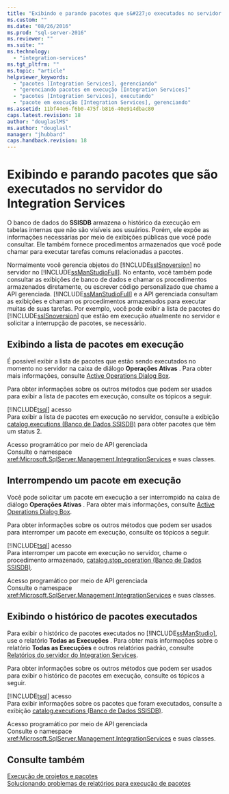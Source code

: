```yaml
---
title: "Exibindo e parando pacotes que s&#227;o executados no servidor do Integration Services | Microsoft Docs"
ms.custom: ""
ms.date: "08/26/2016"
ms.prod: "sql-server-2016"
ms.reviewer: ""
ms.suite: ""
ms.technology: 
  - "integration-services"
ms.tgt_pltfrm: ""
ms.topic: "article"
helpviewer_keywords: 
  - "pacotes [Integration Services], gerenciando"
  - "gerenciando pacotes em execução [Integration Services]"
  - "pacotes [Integration Services], executando"
  - "pacote em execução [Integration Services], gerenciando"
ms.assetid: 11bf44e6-f6b0-475f-b816-40e914dbac80
caps.latest.revision: 18
author: "douglaslMS"
ms.author: "douglasl"
manager: "jhubbard"
caps.handback.revision: 18
---
```

# Exibindo e parando pacotes que s&#227;o executados no servidor do Integration Services
  O banco de dados do **SSISDB** armazena o histórico da execução em tabelas internas que não são visíveis aos usuários. Porém, ele expõe as informações necessárias por meio de exibições públicas que você pode consultar. Ele também fornece procedimentos armazenados que você pode chamar para executar tarefas comuns relacionadas a pacotes.  
  
 Normalmente você gerencia objetos do [!INCLUDE[ssISnoversion](../../includes/ssisnoversion-md.md)] no servidor no [!INCLUDE[ssManStudioFull](../../includes/ssmanstudiofull-md.md)]. No entanto, você também pode consultar as exibições de banco de dados e chamar os procedimentos armazenados diretamente, ou escrever código personalizado que chame a API gerenciada. [!INCLUDE[ssManStudioFull](../../includes/ssmanstudiofull-md.md)] e a API gerenciada consultam as exibições e chamam os procedimentos armazenados para executar muitas de suas tarefas. Por exemplo, você pode exibir a lista de pacotes do [!INCLUDE[ssISnoversion](../../includes/ssisnoversion-md.md)] que estão em execução atualmente no servidor e solicitar a interrupção de pacotes, se necessário.  
  
## Exibindo a lista de pacotes em execução  
 É possível exibir a lista de pacotes que estão sendo executados no momento no servidor na caixa de diálogo **Operações Ativas** . Para obter mais informações, consulte [Active Operations Dialog Box](../../integration-services/performance/active-operations-dialog-box.md).  
  
 Para obter informações sobre os outros métodos que podem ser usados para exibir a lista de pacotes em execução, consulte os tópicos a seguir.  
  
 [!INCLUDE[tsql](../../includes/tsql-md.md)] acesso  
 Para exibir a lista de pacotes em execução no servidor, consulte a exibição [catalog.executions &#40;Banco de Dados SSISDB&#41;](../../integration-services/system-views/catalog-executions-ssisdb-database.md) para obter pacotes que têm um status 2.  
  
 Acesso programático por meio de API gerenciada  
 Consulte o namespace <xref:Microsoft.SqlServer.Management.IntegrationServices> e suas classes.  
  
## Interrompendo um pacote em execução  
 Você pode solicitar um pacote em execução a ser interrompido na caixa de diálogo **Operações Ativas** . Para obter mais informações, consulte [Active Operations Dialog Box](../../integration-services/performance/active-operations-dialog-box.md).  
  
 Para obter informações sobre os outros métodos que podem ser usados para interromper um pacote em execução, consulte os tópicos a seguir.  
  
 [!INCLUDE[tsql](../../includes/tsql-md.md)] acesso  
 Para interromper um pacote em execução no servidor, chame o procedimento armazenado, [catalog.stop_operation &#40;Banco de Dados SSISDB&#41;](../../integration-services/system-stored-procedures/catalog-stop-operation-ssisdb-database.md).  
  
 Acesso programático por meio de API gerenciada  
 Consulte o namespace <xref:Microsoft.SqlServer.Management.IntegrationServices> e suas classes.  
  
## Exibindo o histórico de pacotes executados  
 Para exibir o histórico de pacotes executados no [!INCLUDE[ssManStudio](../../includes/ssmanstudio-md.md)], use o relatório **Todas as Execuções** . Para obter mais informações sobre o relatório **Todas as Execuções** e outros relatórios padrão, consulte [Relatórios do servidor do Integration Services](../../integration-services/performance/reports-for-the-integration-services-server.md).  
  
 Para obter informações sobre os outros métodos que podem ser usados para exibir o histórico de pacotes em execução, consulte os tópicos a seguir.  
  
 [!INCLUDE[tsql](../../includes/tsql-md.md)] acesso  
 Para exibir informações sobre os pacotes que foram executados, consulte a exibição [catalog.executions &#40;Banco de Dados SSISDB&#41;](../../integration-services/system-views/catalog-executions-ssisdb-database.md).  
  
 Acesso programático por meio de API gerenciada  
 Consulte o namespace <xref:Microsoft.SqlServer.Management.IntegrationServices> e suas classes.  
  
## Consulte também  
 [Execução de projetos e pacotes](https://msdn.microsoft.com/library/hh213290.aspx)   
 [Solucionando problemas de relatórios para execução de pacotes](https://msdn.microsoft.com/library/gg471512.aspx)  
  
  
